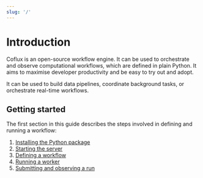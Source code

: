```yaml
---
slug: '/'
---
```


# Introduction

Coflux is an open-source workflow engine. It can be used to orchestrate and observe computational workflows, which are defined in plain Python. It aims to maximise developer productivity and be easy to try out and adopt.

It can be used to build data pipelines, coordinate background tasks, or orchestrate real-time workflows.

## Getting started

The first section in this guide describes the steps involved in defining and running a workflow:

1. [Installing the Python package](./getting_started/install.md)
2. [Starting the server](./getting_started/server.md)
3. [Defining a workflow](./getting_started/workflows.md)
4. [Running a worker](./getting_started/workers.md)
5. [Submitting and observing a run](./getting_started/runs.md)
